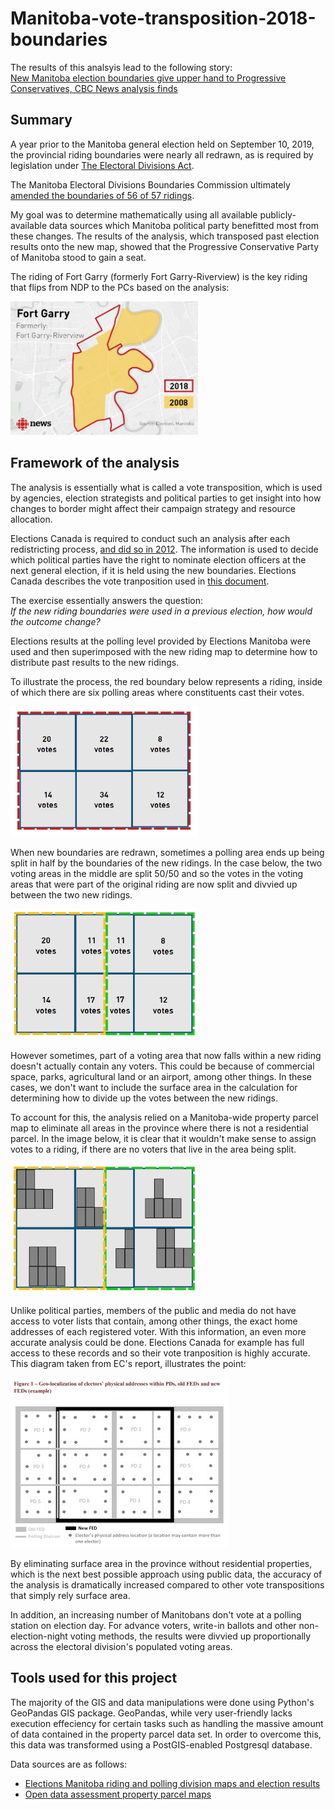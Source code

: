 # Manitoba-vote-transposition-2018-boundaries
The results of this analsyis lead to the following story:<br>
<a href="https://www.cbc.ca/news/canada/manitoba/new-manitoba-election-boundaries-give-upper-hand-to-progressive-conservatives-cbc-news-analysis-finds-1.5260821">New Manitoba election boundaries give upper hand to Progressive Conservatives, CBC News analysis finds</a>

## Summary<br>
A year prior to the Manitoba general election held on September 10, 2019, the provincial riding boundaries were nearly all redrawn, as is required by legislation under <a href="https://web2.gov.mb.ca/laws/statutes/ccsm/e040e.php">The Electoral Divisions Act</a>.<br>

The Manitoba Electoral Divisions Boundaries Commission ultimately <a href="http://boundariescommission.mb.ca/2018-electoral-division-names-populations-and-deviations/?step=map-all">amended the boundaries of 56 of 57 ridings</a>.<br>

My goal was to determine mathematically using all available publicly-available data sources which Manitoba political party benefitted most from these changes. The results of the analysis, which transposed past election results onto the new map, showed that the Progressive Conservative Party of Manitoba stood to gain a seat.<br>

The riding of Fort Garry (formerly Fort Garry-Riverview) is the key riding that flips from NDP to the PCs based on the analysis:

<img src="./images/fort_garry.PNG" width="300"><br>

## Framework of the analysis<br>
The analysis is essentially what is called a vote transposition, which is used by agencies, election strategists and political parties to get insight into how changes to border might affect their campaign strategy and resource allocation.<br>

Elections Canada is required to conduct such an analysis after each redistricting process, <a href="https://www.elections.ca/content.aspx?section=res&dir=cir/red/tran&document=index&lang=e">and did so in 2012</a>. The information is used to decide which political parties have the right to nominate election officers at the next general election, if it is held using the new boundaries. Elections Canada describes the vote tranposition used in <a href="https://www.elections.ca/res/cir/trans2013/trans2013_e.pdf">this document<a/>.
  
The exercise essentially answers the question:<br>
<i>If the new riding boundaries were used in a previous election, how would the outcome change?</i>

Elections results at the polling level provided by Elections Manitoba were used and then superimposed with the new riding map to determine how to distribute past results to the new ridings. 

To illustrate the process, the red boundary below represents a riding, inside of which there are six polling areas where constituents cast their votes.

<img src="./images/diagram1.PNG" width="300"><br>

When new boundaries are redrawn, sometimes a polling area ends up being split in half by the boundaries of the new ridings. In the case below, the two voting areas in the middle are split 50/50 and so the votes in the voting areas that were part of the original riding are now split and divvied up between the two new ridings.

<img src="./images/diagram2.PNG" width="300"><br>

However sometimes, part of a voting area that now falls within a new riding doesn't actually contain any voters. This could be because of commercial space, parks, agricultural land or an airport, among other things. In these cases, we don't want to include the surface area in the calculation for determining how to divide up the votes between the new ridings.

To account for this, the analysis relied on a Manitoba-wide property parcel map to eliminate all areas in the province where there is not a residential parcel. In the image below, it is clear that it wouldn't make sense to assign votes to a riding, if there are no voters that live in the area being split.

<img src="./images/diagram3.PNG" width="300"><br>

Unlike political parties, members of the public and media do not have access to voter lists that contain, among other things, the exact home addresses of each registered voter. With this information, an even more accurate analysis could be done. Elections Canada for example has full access to these records and so their vote tranposition is highly accurate. This diagram taken from EC's report, illustrates the point:

<img src="./images/election_canada_diagram.PNG" width="350"><br>

By eliminating surface area in the province without residential properties, which is the next best possible approach using public data, the accuracy of the analysis is dramatically increased compared to other vote transpositions that simply rely surface area. 

In addition, an increasing number of Manitobans don't vote at a polling station on election day. For advance voters, write-in ballots and other non-election-night voting methods, the results were divvied up proportionally across the electoral division's populated voting areas.

## Tools used for this project

The majority of the GIS and data manipulations were done using Python's GeoPandas GIS package. GeoPandas, while very user-friendly lacks execution effeciency for certain tasks such as handling the massive amount of data contained in the property parcel data set. In order to overcome this, this data was transformed using a PostGIS-enabled Postgresql database.

Data sources are as follows:
- <a href="https://www.electionsmanitoba.ca/en/Resources/Maps">Elections Manitoba riding and polling division maps and election results</a><br>
- <a href="https://data.winnipeg.ca/Assessment-Taxation-Corporate/Assessment-Parcels/d4mq-wa44">Open data assessment property parcel maps</a><br>
